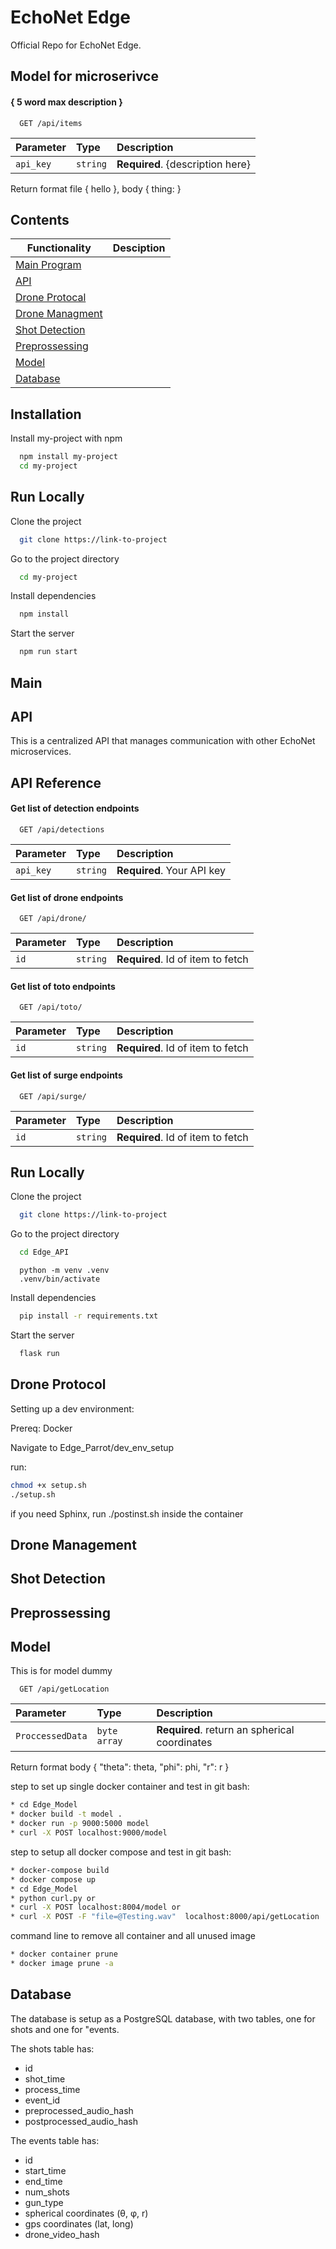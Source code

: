 
# EchoNet Edge

Official Repo for EchoNet Edge.

## Model for microserivce 

#### { 5 word max description }

```http
  GET /api/items 
```
| Parameter | Type     | Description                |
| :-------- | :------- | :------------------------- |
| `api_key` | `string` | **Required**. {description here} |

Return format
file {
    hello
},
body {
    thing:
}

## Contents

| Functionality |     Desciption                                                      |
| ----------------- | ------------------------------------------------------------------ |
| [Main Program](#Main) |  |
| [API](#API) |  |
| [Drone Protocal](#Drone-Protocol) |  |
| [Drone Managment](#Drone-Management) |  |
| [Shot Detection](#Shot-Detection) |  |
| [Preprossessing](#Preprossessing) |  |
| [Model](#Model) |  |
| [Database](#Database) |  |


## Installation

Install my-project with npm

```bash
  npm install my-project
  cd my-project
```
    
## Run Locally

Clone the project

```bash
  git clone https://link-to-project
```

Go to the project directory

```bash
  cd my-project
```

Install dependencies

```bash
  npm install
```

Start the server

```bash
  npm run start
```


## Main

## API
This is a centralized API that manages communication with other EchoNet microservices.
## API Reference

#### Get list of detection endpoints 

```http
  GET /api/detections
```

| Parameter | Type     | Description                |
| :-------- | :------- | :------------------------- |
| `api_key` | `string` | **Required**. Your API key |

#### Get list of drone endpoints 

```http
  GET /api/drone/
```

| Parameter | Type     | Description                       |
| :-------- | :------- | :-------------------------------- |
| `id`      | `string` | **Required**. Id of item to fetch |

#### Get list of toto endpoints 

```http
  GET /api/toto/
```

| Parameter | Type     | Description                       |
| :-------- | :------- | :-------------------------------- |
| `id`      | `string` | **Required**. Id of item to fetch |

#### Get list of surge endpoints 

```http
  GET /api/surge/
```

| Parameter | Type     | Description                       |
| :-------- | :------- | :-------------------------------- |
| `id`      | `string` | **Required**. Id of item to fetch |


## Run Locally

Clone the project

```bash
  git clone https://link-to-project
```

Go to the project directory

```bash
  cd Edge_API
```

```making a vitual enviroment
  python -m venv .venv
  .venv/bin/activate
```

Install dependencies

```bash
  pip install -r requirements.txt
```

Start the server

```bash
  flask run
```

## Drone Protocol
Setting up a dev environment:

Prereq: Docker

Navigate to Edge_Parrot/dev_env_setup

run:
```Bash
chmod +x setup.sh
./setup.sh
```
if you need Sphinx, run ./postinst.sh inside the container

## Drone Management 
## Shot Detection
## Preprossessing
## Model

This is for model dummy

```http
  GET /api/getLocation 
```
| Parameter           | Type          | Description                                       |
| :------------------ | :------------ | :-----------------------------------------------  |
| `ProccessedData`    | `byte array ` | **Required**. return an spherical coordinates     |

Return format
body {
  "theta": theta,
  "phi": phi,
  "r": r
}

step to set up single docker container and test in git bash:
```bash
* cd Edge_Model
* docker build -t model .
* docker run -p 9000:5000 model
* curl -X POST localhost:9000/model
```

step to setup all docker compose and test in git bash:
```bash
* docker-compose build
* docker compose up
* cd Edge_Model
* python curl.py or 
* curl -X POST localhost:8004/model or 
* curl -X POST -F "file=@Testing.wav"  localhost:8000/api/getLocation
```

command line to remove all container and all unused image
```bash
* docker container prune
* docker image prune -a
```

## Database
The database is setup as a PostgreSQL database, with two tables, one for shots and one for "events.

The shots table has:
* id
* shot_time
* process_time
* event_id
* preprocessed_audio_hash
* postprocessed_audio_hash

The events table has:
* id
* start_time
* end_time
* num_shots
* gun_type
* spherical coordinates (θ, φ, r)
* gps coordinates (lat, long)
* drone_video_hash
